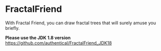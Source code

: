 # FractalFriend
With Fractal Friend, you can draw fractal trees that will surely amuse you briefly.

**Please use the JDK 1.8 version**
https://github.com/authentical/FractalFriend_JDK18
